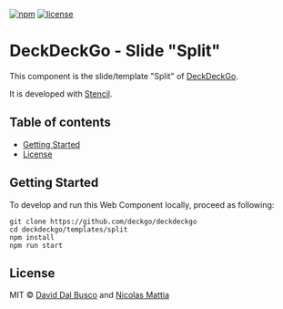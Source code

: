 [![npm][npm-badge]][npm-badge-url]
[![license][npm-license]][npm-license-url]

[npm-badge]: https://img.shields.io/npm/v/@deckdeckgo/slide-split
[npm-badge-url]: https://www.npmjs.com/package/@deckdeckgo/slide-split
[npm-license]: https://img.shields.io/npm/l/@deckdeckgo/slide-split
[npm-license-url]: https://github.com/deckgo/deckdeckgo/blob/master/templates/split/LICENSE

# DeckDeckGo - Slide "Split"

This component is the slide/template "Split" of [DeckDeckGo].

It is developed with [Stencil](https://stenciljs.com).

## Table of contents

- [Getting Started](#getting-started)
- [License](#license)

## Getting Started

To develop and run this Web Component locally, proceed as following:

```
git clone https://github.com/deckgo/deckdeckgo
cd deckdeckgo/templates/split
npm install
npm run start
```

## License

MIT © [David Dal Busco](mailto:david.dalbusco@outlook.com) and [Nicolas Mattia](mailto:nicolas@nmattia.com)

[deckdeckgo]: https://deckdeckgo.com
